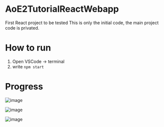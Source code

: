 # AoE2TutorialReactWebapp
First React project to be tested
This is only the initial code, the main project code is privated.

# How to run
 1. Open VSCode -> terminal
 2. write `npm start`


# Progress

![image](https://user-images.githubusercontent.com/40296674/162469901-008cc067-c7a4-4e85-8608-0950c3b4bd58.png)

![image](https://user-images.githubusercontent.com/40296674/168483220-325ec424-bc13-4580-b113-66b87bab0a9d.png)

![image](https://user-images.githubusercontent.com/40296674/168483232-9b10f529-48de-4227-adf2-ab0aaf18460b.png)

